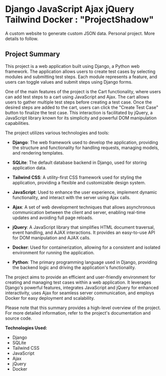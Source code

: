 # Django JavaScript Ajax jQuery Tailwind Docker : "ProjectShadow"

A custom website to generate custom JSON data. Personal project. More details to follow.

## Project Summary

This project is a web application built using Django, a Python web framework. The application allows users to create test cases by selecting modules and submitting test steps. Each module represents a feature, and users can toggle values and submit steps using Django forms.

One of the main features of the project is the Cart functionality, where users can add test steps to a cart using JavaScript and Ajax. The cart allows users to gather multiple test steps before creating a test case. Once the desired steps are added to the cart, users can click the "Create Test Case" button to finalize the test case. This interaction is facilitated by jQuery, a JavaScript library known for its simplicity and powerful DOM manipulation capabilities.

The project utilizes various technologies and tools:

- **Django**: The web framework used to develop the application, providing the structure and functionality for handling requests, managing models, and rendering templates.

- **SQLite**: The default database backend in Django, used for storing application data.

- **Tailwind CSS**: A utility-first CSS framework used for styling the application, providing a flexible and customizable design system.

- **JavaScript**: Used to enhance the user experience, implement dynamic functionality, and interact with the server using Ajax calls.

- **Ajax**: A set of web development techniques that allows asynchronous communication between the client and server, enabling real-time updates and avoiding full page reloads.

- **jQuery**: A JavaScript library that simplifies HTML document traversal, event handling, and AJAX interactions. It provides an easy-to-use API for DOM manipulation and AJAX calls.

- **Docker**: Used for containerization, allowing for a consistent and isolated environment for running the application.

- **Python**: The primary programming language used in Django, providing the backend logic and driving the application's functionality.

The project aims to provide an efficient and user-friendly environment for creating and managing test cases within a web application. It leverages Django's powerful features, integrates JavaScript and jQuery for enhanced interactivity, uses Ajax for seamless server communication, and employs Docker for easy deployment and scalability.

Please note that this summary provides a high-level overview of the project. For more detailed information, refer to the project's documentation and source code.

**Technologies Used:**

- Django
- SQLite
- Tailwind CSS
- JavaScript
- Ajax
- jQuery
- Docker
